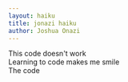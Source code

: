 ```yaml
---
layout: haiku
title: jonazi haiku
author: Joshua Onazi
---
```


This code doesn't work<br>
Learning to code makes me smile<br>
The code <br>